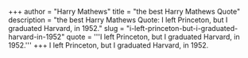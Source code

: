 +++
author = "Harry Mathews"
title = "the best Harry Mathews Quote"
description = "the best Harry Mathews Quote: I left Princeton, but I graduated Harvard, in 1952."
slug = "i-left-princeton-but-i-graduated-harvard-in-1952"
quote = '''I left Princeton, but I graduated Harvard, in 1952.'''
+++
I left Princeton, but I graduated Harvard, in 1952.
